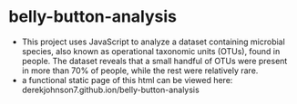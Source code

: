 # belly-button-analysis

- This project uses JavaScript to analyze a dataset containing microbial species, also known as operational taxonomic units (OTUs), found in people. The dataset reveals that a small handful of OTUs were present in more than 70% of people, while the rest were relatively rare.
- a functional static page of this html can be viewed here: derekjohnson7.github.ion/belly-button-analysis
